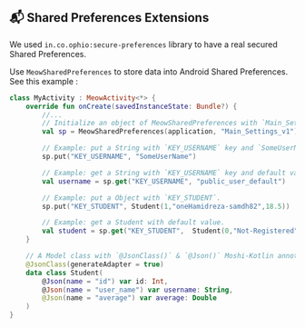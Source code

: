 ## 📬 Shared Preferences Extensions

We used `in.co.ophio:secure-preferences` library to have a real secured Shared Preferences. 

Use `MeowSharedPreferences` to store data into Android Shared Preferences. See this example : 

```kotlin
class MyActivity : MeowActivity<*> {  
    override fun onCreate(savedInstanceState: Bundle?) {
        //...
        // Initialize an object of MeowSharedPreferences with `Main_Settings_v1` settings name.
        val sp = MeowSharedPreferences(application, "Main_Settings_v1")

        // Example: put a String with `KEY_USERNAME` key and `SomeUserName` value.
        sp.put("KEY_USERNAME", "SomeUserName")

        // Example: get a String with `KEY_USERNAME` key and default value `public_user_default`
        val username = sp.get("KEY_USERNAME", "public_user_default")

        // Example: put a Object with `KEY_STUDENT`.
        sp.put("KEY_STUDENT", Student(1,"oneHamidreza-samdh82",18.5))

        // Example: get a Student with default value.
        val student = sp.get("KEY_STUDENT",  Student(0,"Not-Registered",0))
    }

    // A Model class with `@JsonClass()` & `@Json()` Moshi-Kotlin annotation.
    @JsonClass(generateAdapter = true)
    data class Student(
        @Json(name = "id") var id: Int, 
        @Json(name = "user_name") var username: String,
        @Json(name = "average") var average: Double
    )
}
```
<!--stackedit_data:
eyJoaXN0b3J5IjpbLTE1NzgwODA3MzJdfQ==
-->